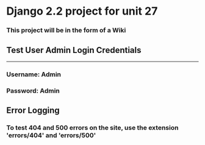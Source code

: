 # Django 2.2 project for unit 27

### This project will be in the form of a Wiki

## Test User Admin Login Credentials
--- 
### Username: Admin
### Password: Admin

## Error Logging
### To test 404 and 500 errors on the site, use the extension 'errors/404' and 'errors/500'
